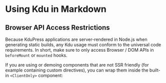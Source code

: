 # Using Kdu in Markdown

## Browser API Access Restrictions

Because KduPress applications are server-rendered in Node.js when generating static builds, any Kdu usage must conform to the universal code requirements. In short, make sure to only access Browser / DOM APIs in `beforeMount` or `mounted` hooks.

If you are using or demoing components that are not SSR friendly (for example containing custom directives), you can wrap them inside the built-in `<ClientOnly>` component:

##
